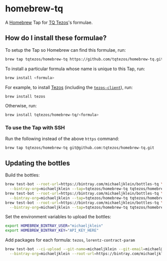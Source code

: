 # homebrew-tq

A [Homebrew](https://brew.sh/) Tap for [TQ Tezos](https://tqtezos.com/)'s formulae.


## How do I install these formulae?

To setup the Tap so Homebrew can find this formulae, run:

```bash
brew tap tqtezos/homebrew-tq https://github.com/tqtezos/homebrew-tq.git
```

To install a particular formula whose name is unique to this Tap, run:

```bash
brew install <formula>
```

For example, to install [Tezos](https://gitlab.com/tezos/tezos)
(including the [`tezos-client`](https://tezos.gitlab.io/master/introduction/howtouse.html)), run:

```bash
brew install tezos
```

Otherwise, run:

```bash
brew install tqtezos/homebrew-tq/<formula>
```


### To use the Tap with SSH

Run the following instead of the above `https` command:

```bash
brew tap tqtezos/homebrew-tq git@github.com:tqtezos/homebrew-tq.git
```

## Updating the bottles

Build the bottles:

```bash
brew test-bot --root-url=https://bintray.com/michaeljklein/bottles-tq \
  --bintray-org=michaeljklein --tap=tqtezos/homebrew-tq tqtezos/homebrew-tq/tezos
brew test-bot --root-url=https://bintray.com/michaeljklein/bottles-tq \
  --bintray-org=michaeljklein --tap=tqtezos/homebrew-tq tqtezos/homebrew-tq/lorentz-contract-param
brew test-bot --root-url=https://bintray.com/michaeljklein/bottles-tq \
  --bintray-org=michaeljklein --tap=tqtezos/homebrew-tq tqtezos/homebrew-tq/lorentz-contracts-sale
```

Set the environment variables to upload the bottles:

```bash
export HOMEBREW_BINTRAY_USER="michaeljklein"
export HOMEBREW_BINTRAY_KEY="API_KEY_HERE"
```


Add packages for each formula: `tezos`, `lorentz-contract-param`

```bash
brew test-bot --ci-upload --git-name=michaeljklein --git-email=michael@tqgroup.io \
  --bintray-org=michaeljklein --root-url=https://bintray.com/michaeljklein/bottles-tq
```



